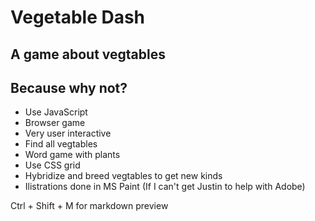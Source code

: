 # Vegetable Dash
## A game about vegtables
## Because why not?
- Use JavaScript
- Browser game
- Very user interactive
- Find all vegtables
- Word game with plants
- Use CSS grid
- Hybridize and breed vegtables to get new kinds
- Ilistrations done in MS Paint (If I can't get Justin to help with Adobe)

Ctrl + Shift + M for markdown preview
